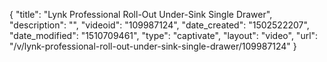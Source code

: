 {
    "title": "Lynk Professional Roll-Out Under-Sink Single Drawer",
    "description": "",
    "videoid": "109987124",
    "date_created": "1502522207",
    "date_modified": "1510709461",
    "type": "captivate",
    "layout": "video",
    "url": "\/v\/lynk-professional-roll-out-under-sink-single-drawer\/109987124"
}